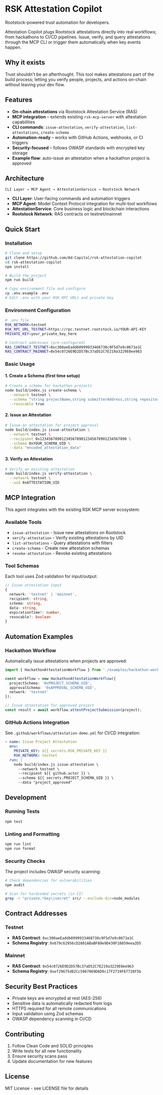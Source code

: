 # RSK Attestation Copilot

Rootstock-powered trust automation for developers.

Attestation Copilot plugs Rootstock attestations directly into real workflows; from hackathons to CI/CD pipelines.
Issue, verify, and query attestations through the MCP CLI or trigger them automatically when key events happen.

## Why it exists
Trust shouldn't be an afterthought.
This tool makes attestations part of the build process; letting you verify people, projects, and actions on-chain without leaving your dev flow.

## Features
- **On-chain attestations** via Rootstock Attestation Service (RAS)
- **MCP integration** – extends existing `rsk-mcp-server` with attestation capabilities
- **CLI commands**: `issue-attestation`, `verify-attestation`, `list-attestations`, `create-schema`
- **Automation-ready** – works with GitHub Actions, webhooks, or CI triggers
- **Security-focused** – follows OWASP standards with encrypted key storage
- **Example flow**: auto-issue an attestation when a hackathon project is approved

## Architecture

```
CLI Layer → MCP Agent → AttestationService → Rootstock Network
```

- **CLI Layer**: User-facing commands and automation triggers
- **MCP Agent**: Model Context Protocol integration for multi-tool workflows
- **AttestationService**: Core business logic and blockchain interactions
- **Rootstock Network**: RAS contracts on testnet/mainnet

## Quick Start

### Installation

```bash
# Clone and setup
git clone https://github.com/Ad-Capital/rsk-attestation-copilot
cd rsk-attestation-copilot
npm install

# Build the project
npm run build

# Copy environment file and configure
cp .env.example .env
# Edit .env with your RSK RPC URLs and private key
```

### Environment Configuration

```bash
# .env file
RSK_NETWORK=testnet
RSK_RPC_URL_TESTNET=https://rpc.testnet.rootstock.io/YOUR-API-KEY
PRIVATE_KEY=your_private_key_here

# Contract addresses (pre-configured)
RAS_CONTRACT_TESTNET=0xc300aeEadd60999933468738c9F5d7e9c0671e1C
RAS_CONTRACT_MAINNET=0x54c0726E9D2D57Bc37aD52C7E219a3229E0ee963
```

### Basic Usage

#### 1. Create a Schema (first time setup)

```bash
# Create a schema for hackathon projects
node build/index.js create-schema \
  --network testnet \
  --schema "string projectName,string submitterAddress,string repositoryUrl" \
  --revocable true
```

#### 2. Issue an Attestation

```bash
# Issue an attestation for project approval
node build/index.js issue-attestation \
  --network testnet \
  --recipient 0x1234567890123456789012345678901234567890 \
  --schema 0xYOUR_SCHEMA_UID \
  --data "encoded_attestation_data"
```

#### 3. Verify an Attestation

```bash
# Verify an existing attestation
node build/index.js verify-attestation \
  --network testnet \
  --uid 0xATTESTATION_UID
```

## MCP Integration

This agent integrates with the existing RSK MCP server ecosystem:

### Available Tools

- `issue-attestation` - Issue new attestations on Rootstock
- `verify-attestation` - Verify existing attestations by UID
- `list-attestations` - Query attestations with filters
- `create-schema` - Create new attestation schemas
- `revoke-attestation` - Revoke existing attestations

### Tool Schemas

Each tool uses Zod validation for input/output:

```typescript
// Issue attestation input
{
  network: 'testnet' | 'mainnet',
  recipient: string,
  schema: string,
  data: string,
  expirationTime?: number,
  revocable?: boolean
}
```

## Automation Examples

### Hackathon Workflow

Automatically issue attestations when projects are approved:

```typescript
import { HackathonAttestationWorkflow } from './examples/hackathon-workflow.js';

const workflow = new HackathonAttestationWorkflow({
  projectSchema: '0xPROJECT_SCHEMA_UID',
  approvalSchema: '0xAPPROVAL_SCHEMA_UID',
  network: 'testnet'
});

// Issue attestation for approved project
const result = await workflow.attestProjectSubmission(project);
```

### GitHub Actions Integration

See `.github/workflows/attestation-demo.yml` for CI/CD integration:

```yaml
- name: Issue Project Attestation
  env:
    PRIVATE_KEY: ${{ secrets.RSK_PRIVATE_KEY }}
    RSK_NETWORK: testnet
  run: |
    node build/index.js issue-attestation \
      --network testnet \
      --recipient ${{ github.actor }} \
      --schema ${{ secrets.PROJECT_SCHEMA_UID }} \
      --data "project_approved"
```

## Development

### Running Tests

```bash
npm test
```

### Linting and Formatting

```bash
npm run lint
npm run format
```

### Security Checks

The project includes OWASP security scanning:

```bash
# Check dependencies for vulnerabilities
npm audit

# Scan for hardcoded secrets (in CI)
grep -r "private.*key\|secret" src/ --exclude-dir=node_modules
```

## Contract Addresses

### Testnet
- **RAS Contract**: `0xc300aeEadd60999933468738c9F5d7e9c0671e1C`
- **Schema Registry**: `0x679c62956cD2801ABaBF80e9D430F18859eea2D5`

### Mainnet
- **RAS Contract**: `0x54c0726E9D2D57Bc37aD52C7E219a3229E0ee963`
- **Schema Registry**: `0xef29675d82Cc5967069D6D9c17F2719F67728F5b`

## Security Best Practices

- Private keys are encrypted at rest (AES-256)
- Sensitive data is automatically redacted from logs
- HTTPS required for all remote communications
- Input validation using Zod schemas
- OWASP dependency scanning in CI/CD

## Contributing

1. Follow Clean Code and SOLID principles
2. Write tests for all new functionality
3. Ensure security scans pass
4. Update documentation for new features

## License

MIT License - see LICENSE file for details
